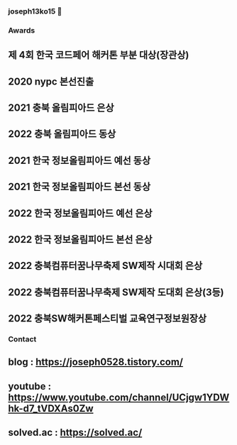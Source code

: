 ### joseph13ko15 👋

<!--
**python-programmer1512/python-programmer1512** is a ✨ _special_ ✨ repository because its `README.md` (this file) appears on your GitHub profile.

Here are some ideas to get you started:

- 🔭 I’m currently working on ...
- 🌱 I’m currently learning ...
- 👯 I’m looking to collaborate on ...
- 🤔 I’m looking for help with ...
- 💬 Ask me about ...
- 📫 How to reach me: ...
- 😄 Pronouns: ...
- ⚡ Fun fact: ...
-->


### Awards

## 제 4회 한국 코드페어 해커톤 부분 대상(장관상)

## 2020 nypc 본선진출

## 2021 충북 올림피아드 은상

## 2022 충북 올림피아드 동상

## 2021 한국 정보올림피아드 예선 동상

## 2021 한국 정보올림피아드 본선 동상

## 2022 한국 정보올림피아드 예선 은상

## 2022 한국 정보올림피아드 본선 은상

## 2022 충북컴퓨터꿈나무축제 SW제작 시대회 은상

## 2022 충북컴퓨터꿈나무축제 SW제작 도대회 은상(3등)

## 2022 충북SW해커톤페스티벌  교육연구정보원장상


### Contact

## blog : https://joseph0528.tistory.com/

## youtube : https://www.youtube.com/channel/UCjgw1YDWhk-d7_tVDXAs0Zw

## solved.ac : https://solved.ac/
